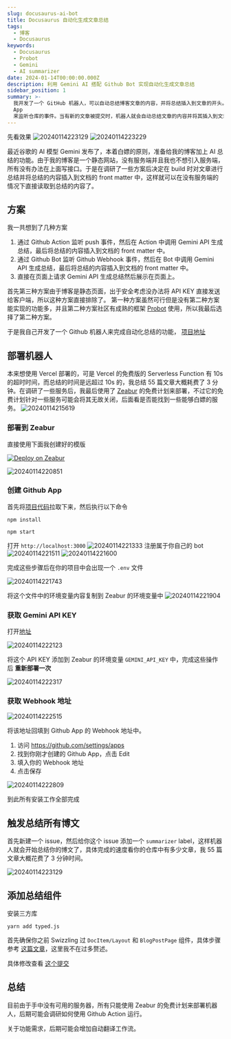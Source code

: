 ```yaml
---
slug: docusaurus-ai-bot
title: Docusaurus 自动化生成文章总结
tags:
  - 博客
  - Docusaurus
keywords:
  - Docusaurus
  - Probot
  - Gemini
  - AI summarizer
date: 2024-01-14T00:00:00.000Z
description: 利用 Gemini AI 搭配 Github Bot 实现自动化生成文章总结
sidebar_position: 1
summary: >-
  我开发了一个 GitHub 机器人，可以自动总结博客文章的内容，并将总结插入到文章的开头。我使用 Zeabur 部署了机器人，并创建了一个 GitHub
  App
  来监听仓库的事件。当有新的文章被提交时，机器人就会自动总结文章的内容并将其插入到文章的开头。这个机器人还可以自动翻译文章的内容，不过目前该功能还在开发中。
---
```


先看效果
![20240114223129](https://raw.githubusercontent.com/3Alan/images/master/img/20240114223129.png)
![20240114223229](https://raw.githubusercontent.com/3Alan/images/master/img/20240114223229.png)

最近谷歌的 AI 模型 Gemini 发布了，本着白嫖的原则，准备给我的博客加上 AI 总结的功能。由于我的博客是一个静态网站，没有服务端并且我也不想引入服务端，所有没有办法在上面写接口。于是在调研了一些方案后决定在 build 时对文章进行总结并将总结的内容插入到文档的 front matter 中，这样就可以在没有服务端的情况下直接读取到总结的内容了。

## 方案

我一共想到了几种方案

1. 通过 Github Action 监听 push 事件，然后在 Action 中调用 Gemini API 生成总结，最后将总结的内容插入到文档的 front matter 中。
2. 通过 Github Bot 监听 Github Webhook 事件，然后在 Bot 中调用 Gemini API 生成总结，最后将总结的内容插入到文档的 front matter 中。
3. 直接在页面上请求 Gemini API 生成总结然后展示在页面上。

首先第三种方案由于博客是静态页面，出于安全考虑没办法将 API KEY 直接发送给客户端，所以这种方案直接排除了。
第一种方案虽然可行但是没有第二种方案能实现的功能多，并且第二种方案社区有成熟的框架 [Probot](https://probot.github.io/) 使用，所以我最后选择了第二种方案。

于是我自己开发了一个 Github 机器人来完成自动化总结的功能， [项目地址](https://github.com/3Alan/docs-ai-bot)

## 部署机器人

本来想使用 Vercel 部署的，可是 Vercel 的免费版的 Serverless Function 有 10s 的超时时间，而总结的时间是远超过 10s 的，我总结 55 篇文章大概耗费了 3 分钟。在调研了一些服务后，我最后使用了 [Zeabur](https://zeabur.com?referralCode=3Alan) 的免费计划来部署，不过它的免费计划针对一些服务可能会将其无故关闭，后面看是否能找到一些能够白嫖的服务。
![20240114215619](https://raw.githubusercontent.com/3Alan/images/master/img/20240114215619.png)

### 部署到 Zeabur

直接使用下面我创建好的模版

[![Deploy on Zeabur](https://zeabur.com/button.svg)](https://zeabur.com/templates/EZOGJM?referralCode=3Alan)

![20240114220851](https://raw.githubusercontent.com/3Alan/images/master/img/20240114220851.png)

### 创建 Github App

首先将[项目代码](https://github.com/3Alan/docs-ai-bot)拉取下来，然后执行以下命令

```
npm install

npm start
```

打开 `http://localhost:3000`
![20240114221333](https://raw.githubusercontent.com/3Alan/images/master/img/20240114221333.png)
注册属于你自己的 bot
![20240114221511](https://raw.githubusercontent.com/3Alan/images/master/img/20240114221511.png)
![20240114221600](https://raw.githubusercontent.com/3Alan/images/master/img/20240114221600.png)

完成这些步骤后在你的项目中会出现一个 `.env` 文件

![20240114221743](https://raw.githubusercontent.com/3Alan/images/master/img/20240114221743.png)

将这个文件中的环境变量内容复制到 Zeabur 的环境变量中
![20240114221904](https://raw.githubusercontent.com/3Alan/images/master/img/20240114221904.png)

### 获取 Gemini API KEY

打开[地址](https://makersuite.google.com/app/prompts/new_freeform)

![20240114222123](https://raw.githubusercontent.com/3Alan/images/master/img/20240114222123.png)

将这个 API KEY 添加到 Zeabur 的环境变量 `GEMINI_API_KEY` 中，完成这些操作后 **重新部署一次**

![20240114222317](https://raw.githubusercontent.com/3Alan/images/master/img/20240114222317.png)

### 获取 Webhook 地址

![20240114222515](https://raw.githubusercontent.com/3Alan/images/master/img/20240114222515.png)

将该地址回填到 Github App 的 Webhook 地址中。

1. 访问 https://github.com/settings/apps
2. 找到你刚才创建的 Github App，点击 Edit
3. 填入你的 Webhook 地址
4. 点击保存

![20240114222809](https://raw.githubusercontent.com/3Alan/images/master/img/20240114222809.png)

到此所有安装工作全部完成

## 触发总结所有博文

首先新建一个 issue，然后给你这个 issue 添加一个 `summarizer` label，这样机器人就会开始总结你的博文了，具体完成的速度看你的仓库中有多少文章，我 55 篇文章大概花费了 3 分钟时间。

![20240114223129](https://raw.githubusercontent.com/3Alan/images/master/img/20240114223129.png)

## 添加总结组件

安装三方库

```
yarn add typed.js
```

首先确保你之前 Swizzling 过 `DocItem/Layout` 和 `BlogPostPage` 组件，具体步骤参考 [这篇文章](/posts/blog-guides/docusaurus-comment#swizzling-docusaurus-内部组件)，这里我不在过多赘述。

具体修改查看 [这个提交](https://github.com/3Alan/site/commit/ce04cf23f0ae36c118db2bb8d359b2ee85f2676c)

## 总结

目前由于手中没有可用的服务器，所有只能使用 Zeabur 的免费计划来部署机器人，后期可能会调研如何使用 Github Action 运行。

关于功能需求，后期可能会增加自动翻译工作流。
